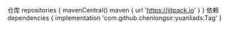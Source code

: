 仓库
repositories {
			mavenCentral()
			maven { url 'https://jitpack.io' }
		}
依赖
dependencies {
	        implementation 'com.github.chenlongsir:yuanliads:Tag'
	}
